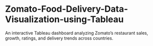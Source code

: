 # Zomato-Food-Delivery-Data-Visualization-using-Tableau
An interactive Tableau dashboard analyzing Zomato’s restaurant sales, growth, ratings, and delivery trends across countries.
